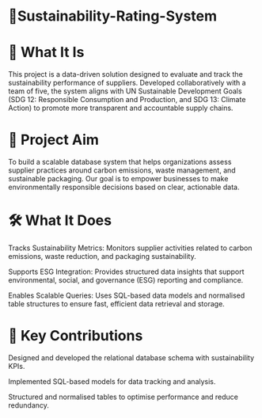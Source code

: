# 🌿Sustainability-Rating-System

# 📌 What It Is
This project is a data-driven solution designed to evaluate and track the sustainability performance of suppliers. Developed collaboratively with a team of five, the system aligns with UN Sustainable Development Goals (SDG 12: Responsible Consumption and Production, and SDG 13: Climate Action) to promote more transparent and accountable supply chains.

# 🎯 Project Aim
To build a scalable database system that helps organizations assess supplier practices around carbon emissions, waste management, and sustainable packaging. Our goal is to empower businesses to make environmentally responsible decisions based on clear, actionable data.

# 🛠️ What It Does
Tracks Sustainability Metrics: Monitors supplier activities related to carbon emissions, waste reduction, and packaging sustainability.

Supports ESG Integration: Provides structured data insights that support environmental, social, and governance (ESG) reporting and compliance.

Enables Scalable Queries: Uses SQL-based data models and normalised table structures to ensure fast, efficient data retrieval and storage.

# 🧩 Key Contributions
Designed and developed the relational database schema with sustainability KPIs.

Implemented SQL-based models for data tracking and analysis.

Structured and normalised tables to optimise performance and reduce redundancy.
